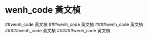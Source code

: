 # wenh_code 黃文楨
##wenh_code 黃文楨
###wenh_code 黃文楨
####wenh_code 黃文楨
#####wenh_code 黃文楨
######wenh_code 黃文楨

